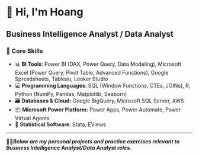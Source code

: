 # 👋 Hi, I'm Hoang

## Business Intelligence Analyst / Data Analyst


### 💼 Core Skills

- 📊 **BI Tools**: Power BI (DAX, Power Query, Data Modeling), Microsoft Excel (Power Query, Pivot Table, Advanced Functions), Google Spreadsheets, Tableau, Looker Studio   
- 💻 **Programming Languages**: SQL (Window Functions, CTEs, JOINs), R, Python (NumPy, Pandas, Matplotlib, Seaborn)  
- 🗃️ **Databases & Cloud:** Google BigQuery, Microsoft SQL Server, AWS 
- 📦 **Microsoft Power Platform:** Power Apps, Power Automate, Power Virtual Agents  
- 📐 **Statistical Software**: Stata, EViews

---
📍💡***Below are my personal projects and practice exercises relevant to Business Intelligence Analyst/Data Analyst roles.***
